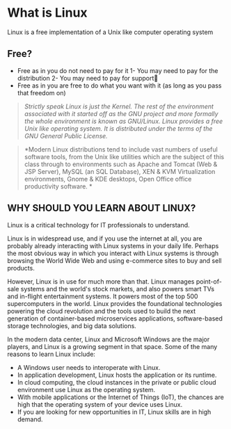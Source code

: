 # What is Linux

Linux is a free implementation of a Unix like computer operating system

## Free?
- Free as in you do not need to pay for it
    1- You may need to pay for the distribution
    2- You may need to pay for support
- Free as in you are free to do what you want with it
  (as long as you pass that freedom on)

> *Strictly speak Linux is just the Kernel. The rest of the environment associated with it started
off as the GNU project and more formally the whole environment is known as GNU/Linux.
Linux provides a free Unix like operating system. It is distributed under the terms of the
GNU General Public License.*

> *Modern Linux distributions tend to include vast numbers of useful software tools, from the
Unix like utilities which are the subject of this class through to environments such as Apache
and Tomcat (Web & JSP Server), MySQL (an SQL Database), XEN & KVM Virtualization
environments, Gnome & KDE desktops, Open Office office productivity software. *

## WHY SHOULD YOU LEARN ABOUT LINUX?

Linux is a critical technology for IT professionals to understand.

Linux is in widespread use, and if you use the internet at all, you are probably already interacting with Linux systems in your daily life. Perhaps the most obvious way in which you interact with Linux systems is through browsing the World Wide Web and using e-commerce sites to buy and sell products.

However, Linux is in use for much more than that. Linux manages point-of-sale systems and the world's stock markets, and also powers smart TVs and in-flight entertainment systems. It powers most of the top 500 supercomputers in the world. Linux provides the foundational technologies powering the cloud revolution and the tools used to build the next generation of container-based microservices applications, software-based storage technologies, and big data solutions.

In the modern data center, Linux and Microsoft Windows are the major players, and Linux is a growing segment in that space. Some of the many reasons to learn Linux include:
* A Windows user needs to interoperate with Linux.
* In application development, Linux hosts the application or its runtime.
* In cloud computing, the cloud instances in the private or public cloud environment use Linux as the operating system.
* With mobile applications or the Internet of Things (IoT), the chances are high that the operating system of your device uses Linux.
* If you are looking for new opportunities in IT, Linux skills are in high demand.